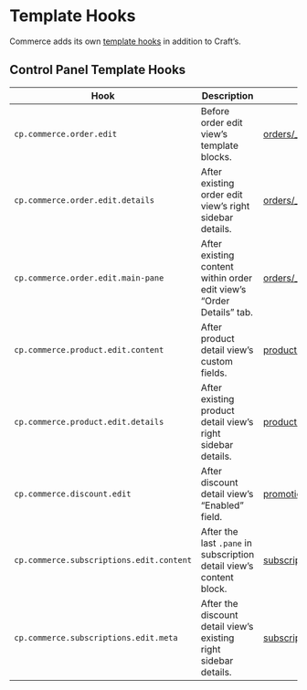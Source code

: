 # Template Hooks

Commerce adds its own [template hooks](/1.x/extend/template-hooks.md) in addition to Craft’s.

## Control Panel Template Hooks

| Hook                                     | Description                                                          | Template                                                                                                                           |
| ---------------------------------------- | -------------------------------------------------------------------- | ---------------------------------------------------------------------------------------------------------------------------------- |
| `cp.commerce.order.edit`                 | Before order edit view’s template blocks.                            | [orders/_edit.html](https://github.com/craftcms/commerce/blob/develop/src/templates/orders/_edit.html)                             |
| `cp.commerce.order.edit.details`         | After existing order edit view’s right sidebar details.              | [orders/_edit.html](https://github.com/craftcms/commerce/blob/develop/src/templates/orders/_edit.html)                             |
| `cp.commerce.order.edit.main-pane`       | After existing content within order edit view’s “Order Details” tab. | [orders/_edit.html](https://github.com/craftcms/commerce/blob/develop/src/templates/orders/_edit.html)                             |
| `cp.commerce.product.edit.content`       | After product detail view’s custom fields.                           | [products/_edit.html](https://github.com/craftcms/commerce/blob/develop/src/templates/products/_edit.html)                         |
| `cp.commerce.product.edit.details`       | After existing product detail view’s right sidebar details.          | [products/_edit.html](https://github.com/craftcms/commerce/blob/develop/src/templates/products/_edit.html)                         |
| `cp.commerce.discount.edit`              | After discount detail view’s “Enabled” field.                        | [promotions/discounts/_edit.html](https://github.com/craftcms/commerce/blob/develop/src/templates/promotions/discounts/_edit.html) |
| `cp.commerce.subscriptions.edit.content` | After the last `.pane` in subscription detail view’s content block.  | [subscriptions/_edit.html](https://github.com/craftcms/commerce/blob/develop/src/templates/subscriptions/_edit.html)               |
| `cp.commerce.subscriptions.edit.meta`    | After the discount detail view’s existing right sidebar details.     | [subscriptions/_edit.html](https://github.com/craftcms/commerce/blob/develop/src/templates/subscriptions/_edit.html)               |
